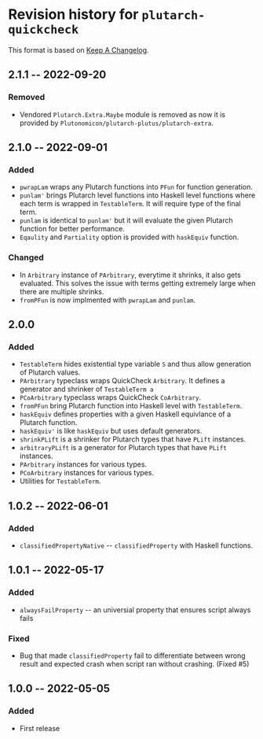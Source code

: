# Revision history for `plutarch-quickcheck`

This format is based on [Keep A Changelog](https://keepachangelog.com/en/1.0.0).

## 2.1.1 -- 2022-09-20

### Removed

* Vendored `Plutarch.Extra.Maybe` module is removed as now it is provided by
  `Plutonomicon/plutarch-plutus/plutarch-extra`.

## 2.1.0 -- 2022-09-01

### Added

* `pwrapLam` wraps any Plutarch functions into `PFun` for function generation.
* `punlam'` brings Plutarch level functions into Haskell level functions where
  each term is wrapped in `TestableTerm`. It will require type of the final term.
* `punlam` is identical to `punlam'` but it will evaluate the given Plutarch function
  for better performance.
* `Eqaulity` and `Partiality` option is provided with `haskEquiv` function.

### Changed

* In `Arbitrary` instance of `PArbitrary`, everytime it shrinks, it also gets evaluated.
  This solves the issue with terms getting extremely large when there are multiple shrinks.
* `fromPFun` is now implmented with `pwrapLam` and `punlam`.

## 2.0.0

### Added

* `TestableTerm` hides existential type variable `S` and thus allow generation of
  Plutarch values.
* `PArbitrary` typeclass wraps QuickCheck `Arbitrary`. It defines a generator and shrinker
  of `TestableTerm a`
* `PCoArbitrary` typeclass wraps QuickCheck `CoArbitrary`.
* `fromPFun` bring Plutarch function into Haskell level with `TestableTerm`.
* `haskEquiv` defines properties with a given Haskell equivlance of a Plutarch function.
* `haskEquiv'` is like `haskEquiv` but uses default generators.
* `shrinkPLift` is a shrinker for Plutarch types that have `PLift` instances.
* `arbitraryPLift` is a generator for Plutarch types that have `PLift` instances.
* `PArbitrary` instances for various types.
* `PCoArbitrary` instances for various types.
* Utilities for `TestableTerm`.

## 1.0.2 -- 2022-06-01

### Added

* `classifiedPropertyNative` -- `classifiedProperty` with Haskell functions.

## 1.0.1 -- 2022-05-17

### Added

* `alwaysFailProperty` -- an universial property that ensures script always fails

### Fixed

* Bug that made `classifiedProperty` fail to differentiate between
  wrong result and expected crash when script ran without
  crashing. (Fixed #5)

## 1.0.0 -- 2022-05-05

### Added

* First release
